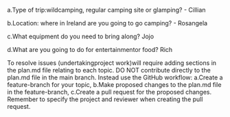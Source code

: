 a.Type of trip:wildcamping, regular camping site or glamping? - Cillian

b.Location: where in Ireland are you going to go camping? - Rosangela

c.What equipment do you need to bring along? Jojo

d.What are you going to do for entertainmentor food? Rich


To resolve issues (undertakingproject work)will require adding sections in the plan.md file relating to each topic. 
DO NOT contribute directly to the plan.md file in the main branch. 
Instead use the GitHub workflow:
a.Create a feature-branch for your topic,
b.Make proposed changes to the plan.md file in the feature-branch,
c.Create a pull request for the proposed changes. 
Remember to specify the project and reviewer when creating the pull request.
